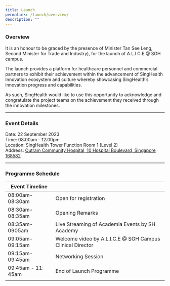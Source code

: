 ```yaml
---
title: Launch
permalink: /launch/overview/
description: ""
---
```

### Overview

It is an honour to be graced by the presence of Minister Tan See Leng, Second Minister for Trade and Industry), for the launch of A.L.I.C.E @ SGH campus. 

The launch provides a platform for healthcare personnel and commercial partners to exhibit their achievement  within the advancement of SingHealth Innovation ecosystem and culture whereby showcasing  SingHealth’s innovation progress and capabilities. 

As such, SingHealth would like to use this opportunity to acknowledge and congratulate the project teams on the achievement they received through the innovation milestones.

----------

### Event Details

Date: 22 September 2023 <br>
Time: 08:00am - 12:00pm <br>
Location: SingHealth Tower Function Room 1 (Level 2) <br>
Address: [Outram Community Hospital, 10 Hospital Boulevard, Singapore 168582](https://www.google.com/maps/place/Outram+Community+Hospital+(OCH)/@1.2777357,103.8329978,17z/data=!3m2!4b1!5s0x31da196fa728f667:0x59d7764c0ac271b3!4m6!3m5!1s0x31da196fa92a95e9:0xfa001f010b954c3b!8m2!3d1.2777303!4d103.8355781!16s%2Fg%2F11c2k7h479?entry=ttu) <br>

-----------

### Programme Schedule

| Event Timeline|  |
| -------- | -------- | 
| 08:00am-08:30am | Open for registration |
| 08:30am-08:35am | Opening Remarks |
| 08:35am-0905am | Live Streaming of Academia Events by SH Academy |
| 09:05am-09:15am | Welcome video by A.L.I.C.E @ SGH Campus Clinical Director | 
| 09:15am-09:45am | Networking Session | 
| 09:45am - 11: 45am | End of Launch Programme | 
 | | |